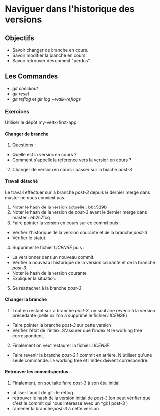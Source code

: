 Naviguer dans l'historique des versions
=======================================

Objectifs
---------
- Savoir changer de branche en cours.
- Savoir modifier la branche en cours.
- Savoir retrouver des commit "perdus".

Les Commandes
-------------
- *git checkout*
- *git reset*
- *git reflog* et *git log --walk-reflogs*

### Exercices ###
Utiliser le dépôt my-vertx-first-app.

#### Changer de branche ####
1. Questions :
  - Quelle est la version en cours ?
  - Comment s'appelle la référence vers la version en cours ?
2. Changer de version en cours : passer sur la brache post-3

#### Travail détaché ####
Le travail effectuer sur la branche *post-3* depuis le dernier merge dans master ne nous convient pas.

1. Noter le hash de la version actuelle : bbc529b
2. Noter le hash de la version de *post-3* avant le dernier merge dans master : eb2c7fcq
3. Faire pointer la version en cours sur ce commit puis :
  - Vérifier l'historique de la version courante et de la branche *post-3*
  - Vérifier le statut.
4. Supprimer le fichier *LICENSE* puis :
  - La versionner dans un nouveau commit.
  - Vérifier à nouveau l'historique de la version courante et de la branche *post-3*.
  - Noter le hash de la version courante
  - Expliquer la situation.
5. Se réattacher à la branche *post-3*

#### Changer la branche ####
1. Tout en restant sur la branche *post-3*, on souhaire revenir à la version précédante (celle où l'on a supprimé le fichier *LICENSE*)
  - Faire pointer la branche *post-3* sur cette version
  - Vérifier l'état de l'index. S'assurer que l'index et le working tree correspondent.
2. Finalement on veut restaurer la fichier *LICENSE*
  - Faire revenir la branche *post-3* 1 commit en arrière. N'utiliser qu'une seule commande. Le working tree et l'index doivent correspondre.

#### Retrouver les commits perdus ####
1. Finalement, on souhaite faire *post-3* à son état initial
  - utiliser l'audit de git : le reflog
  - retrouver le hash de la version initial de *post-3* (on peut vérifier que c'est le commit qui nous intéresse avec un *git l post-3 <hash>)
  - ramener la branche *post-3* à cette version
